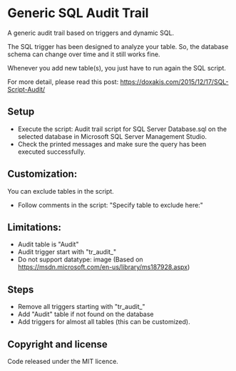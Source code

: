 # Generic SQL Audit Trail
A generic audit trail based on triggers and dynamic SQL.

The SQL trigger has been designed to analyze your table. So, the database schema can change over time and it still works fine.

Whenever you add new table(s), you just have to run again the SQL script.

For more detail, please read this post: https://doxakis.com/2015/12/17/SQL-Script-Audit/

## Setup
- Execute the script: Audit trail script for SQL Server Database.sql on the selected database in Microsoft SQL Server Management Studio.
- Check the printed messages and make sure the query has been executed successfully.

## Customization:
You can exclude tables in the script.
- Follow comments in the script: "Specify table to exclude here:"

## Limitations:
- Audit table is "Audit"
- Audit trigger start with "tr_audit_"
- Do not support datatype: image (Based on https://msdn.microsoft.com/en-us/library/ms187928.aspx)

## Steps
- Remove all triggers starting with "tr_audit_"
- Add "Audit" table if not found on the database
- Add triggers for almost all tables (this can be customized).

## Copyright and license
Code released under the MIT licence.

